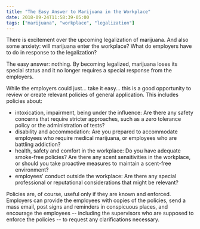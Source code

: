```yaml
---
title: "The Easy Answer to Marijuana in the Workplace"
date: 2018-09-24T11:58:39-05:00
tags: ["marijuana", "workplace", "legalization"]
---
```


There is excitement over the upcoming legalization of marijuana. And also some anxiety: will marijuana enter the workplace? What do employers have to do in response to the legalization? 



The easy answer: nothing. By becoming legalized, marijuana loses its special status and it no longer requires a special response from the employers.  



While the employers could just... take it easy... this is a good opportunity to review or create relevant policies of general application. This includes policies about: 

  - intoxication, impairment, being under the influence:  Are there any safety concerns that require  stricter approaches, such as a zero tolerance policy or the administration of tests?
  - disability and accommodation: Are you prepared to accommodate employees who require medical marijuana, or employees who are battling addiction? 
  - health, safety and comfort in the workplace: Do you have adequate smoke-free policies? Are there any scent sensitivities in the workplace, or should you take proactive measures to maintain a scent-free environment?
  - employees' conduct outside the workplace: Are there any special professional or reputational considerations that might be relevant?



Policies are, of course, useful only if they are known and enforced. Employers can provide the employees with copies of the policies, send a mass email, post signs and reminders in conspicuous places, and encourage the employees -- including the supervisors who are supposed to enforce the policies -- to request any clarifications necessary.